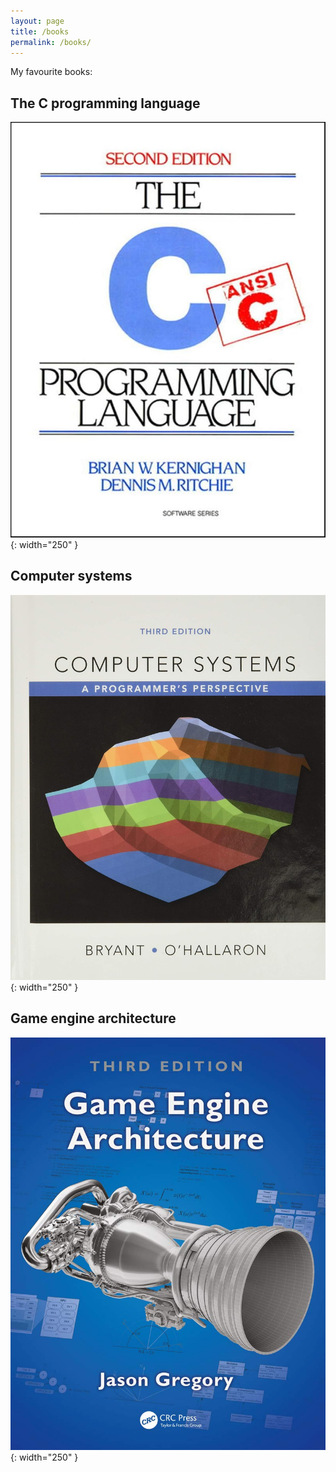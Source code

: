 ```yaml
---
layout: page
title: /books
permalink: /books/
---
```


My favourite books:

## The C programming language

![The C programming language](books/the_c_programming_language.jpg){: width="250" }

## Computer systems

![Computer systems](books/computer_systems.jpg){: width="250" }

## Game engine architecture

![Game engine architecture](books/game_engine_architecture.jpg){: width="250" }
